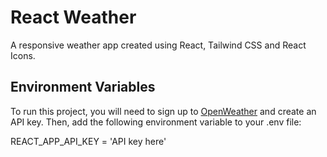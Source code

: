 
# React Weather

A responsive weather app created using React, Tailwind CSS and React Icons.

## Environment Variables

To run this project, you will need to sign up to [OpenWeather](https://openweathermap.org/) and create an API key. 
Then, add the following environment variable to your .env file:

REACT_APP_API_KEY = 'API key here'



